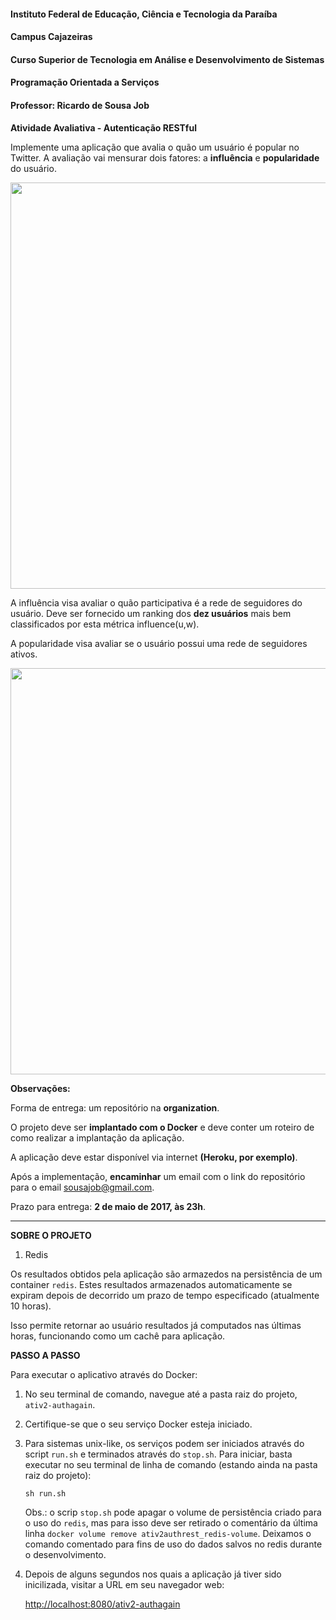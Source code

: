 

#### Instituto Federal de Educação, Ciência e Tecnologia da Paraíba
#### Campus Cajazeiras
#### Curso Superior de Tecnologia em Análise e Desenvolvimento de Sistemas
#### Programação Orientada a Serviços
#### Professor: Ricardo de Sousa Job



**Atividade Avaliativa - Autenticação RESTful**

Implemente uma aplicação que avalia o quão um usuário é popular no Twitter. A avaliação vai mensurar dois fatores:  a **influência** e **popularidade** do usuário.

<img src="https://github.com/natarajanrodrigues/ativ2-auth-rest/blob/master/formul1.png" width="650">


A influência visa avaliar o quão participativa é a rede de seguidores do usuário.
Deve ser fornecido um ranking dos **dez usuários** mais bem classificados por esta métrica influence(u,w).

A popularidade visa avaliar se o usuário possui uma rede de seguidores ativos.

<img src="https://github.com/natarajanrodrigues/ativ2-auth-rest/blob/master/formula2.png" width="650">


**Observações:**

Forma de entrega: um repositório na __organization__.

O projeto deve ser **implantado com o Docker** e deve conter um roteiro de como realizar a implantação da aplicação.

A aplicação deve estar disponível via internet **(Heroku, por exemplo)**.

Após a implementação, **encaminhar** um email com o link do repositório para o email sousajob@gmail.com.

Prazo para entrega: **2 de maio de 2017, às 23h**.

<hr/>

**SOBRE O PROJETO**

1. Redis

  Os resultados obtidos pela aplicação são armazedos na persistência de um container `redis`. Estes resultados armazenados automaticamente se expiram depois de decorrido um prazo de tempo especificado (atualmente 10 horas).

  Isso permite retornar ao usuário resultados já computados nas últimas horas, funcionando como um cachê para aplicação.


**PASSO A PASSO**

Para executar o aplicativo através do Docker:

1. No seu terminal de comando, navegue até a pasta raiz do projeto, `ativ2-authagain`.

2. Certifique-se que o seu serviço Docker esteja iniciado.

3. Para sistemas unix-like, os serviços podem ser iniciados através do script `run.sh` e terminados através do `stop.sh`. Para iniciar, basta executar no seu terminal de linha de comando (estando ainda na pasta raiz do projeto):

    ```sh run.sh```

    Obs.: o scrip `stop.sh` pode apagar o volume de persistência criado para o uso do `redis`, mas para isso deve ser retirado o comentário da última linha `docker volume remove ativ2authrest_redis-volume`. Deixamos o comando comentado para fins de uso do dados salvos no redis durante o desenvolvimento.

4. Depois de alguns segundos nos quais a aplicação já tiver sido inicilizada, visitar a URL em seu navegador web:

    [http://localhost:8080/ativ2-authagain](http://localhost:8080/ativ2-authagain)
